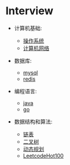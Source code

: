 # Interview

* 计算机基础:
  * [操作系统](https://github.com/Carpe-Wang/Interview/blob/main/OS.md)
  * [计算机网络](https://github.com/Carpe-Wang/Interview/blob/main/%E8%AE%A1%E7%AE%97%E6%9C%BA%E7%BD%91%E7%BB%9C.md)
* 数据库:
  * [mysql](https://github.com/Carpe-Wang/Interview/blob/main/mysql.md)
  * [redis](https://github.com/Carpe-Wang/Interview/blob/main/Redis.md)

* 编程语言:
  * [java](https://github.com/Carpe-Wang/Interview/blob/main/java.md)
  * [go](https://github.com/Carpe-Wang/Interview/blob/main/Go.md)

* 数据结构和算法:
  * [链表](https://github.com/Carpe-Wang/Interview/tree/main/%E6%95%B0%E6%8D%AE%E7%BB%93%E6%9E%84/%E9%93%BE%E8%A1%A8)
  * [二叉树](https://github.com/Carpe-Wang/Interview/tree/main/%E6%95%B0%E6%8D%AE%E7%BB%93%E6%9E%84/%E4%BA%8C%E5%8F%89%E6%A0%91)
  * [动态规划](https://github.com/Carpe-Wang/Interview/tree/main/%E7%AE%97%E6%B3%95/%E5%8A%A8%E6%80%81%E8%A7%84%E5%88%92)
  * [LeetcodeHot100](https://github.com/Carpe-Wang/Interview/tree/main/算法/LeetcodeHot100)
